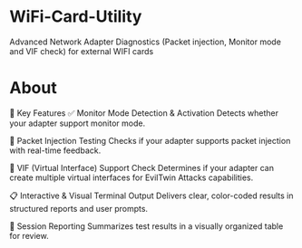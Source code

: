 # WiFi-Card-Utility
Advanced Network Adapter Diagnostics (Packet injection, Monitor mode and VIF check) for external WIFI cards

# About
🎯 Key Features
✅ Monitor Mode Detection & Activation
Detects whether your adapter support monitor mode.

🚀 Packet Injection Testing
Checks if your adapter supports packet injection with real-time feedback.

🧪 VIF (Virtual Interface) Support Check
Determines if your adapter can create multiple virtual interfaces for EvilTwin Attacks capabilities.

📋 Interactive & Visual Terminal Output
Delivers clear, color-coded results in structured reports and user prompts.

💾 Session Reporting
Summarizes test results in a visually organized table for review.
